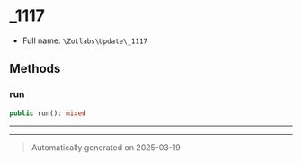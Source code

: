 
# _1117





* Full name: `\Zotlabs\Update\_1117`




## Methods


### run



```php
public run(): mixed
```












***


***
> Automatically generated on 2025-03-19
